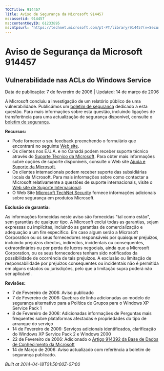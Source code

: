 ```yaml
---
TOCTitle: 914457
Title: Aviso de Segurança da Microsoft 914457
ms:assetid: 914457
ms:contentKeyID: 61233895
ms:mtpsurl: 'https://technet.microsoft.com/pt-PT/library/914457(v=Security.10)'
---
```




Aviso de Segurança da Microsoft 914457
======================================

Vulnerabilidade nas ACLs do Windows Service
-------------------------------------------

Data de publicação: 7 de fevereiro de 2006 | Updated: 14 de março de 2006

A Microsoft concluiu a investigação de um relatório público de uma vulnerabilidade. Publicámos um [boletim de segurança](http://go.microsoft.com/fwlink/?linkid=62074) dedicado a esta questão. Para mais informações sobre esta questão, incluindo ligações de transferência para uma actualização de segurança disponível, consulte o [boletim de segurança](http://go.microsoft.com/fwlink/?linkid=62074).

**Recursos:**

-   Pode fornecer o seu feedback preenchendo o formulário que encontrará no seguinte [Web site](https://support.microsoft.com/common/survey.aspx?scid=sw;en;1257&amp;showpage=1&amp;ws=technet&amp;sd=tech).
-   Os clientes nos E.U.A. e no Canadá podem receber suporte técnico através do [Suporte Técnico da Microsoft](http://go.microsoft.com/fwlink/?linkid=21131). Para obter mais informações sobre opções de suporte disponíveis, consulte o Web site [Ajuda e Suporte da Microsoft](http://support.microsoft.com/).
-   Os clientes internacionais podem receber suporte das subsidiárias locais da Microsoft. Para mais informações sobre como contactar a Microsoft relativamente a questões de suporte internacionais, visite o [Web site de Suporte Internacional](http://go.microsoft.com/fwlink/?linkid=21155).
-   O Web Site [Microsoft TechNet Security](http://www.microsoft.com/portugal/technet/security_overview.mspx) fornece informações adicionais sobre segurança em produtos Microsoft.

**Exclusão de garantia:**

As informações fornecidas neste aviso são fornecidas "tal como estão", sem garantias de qualquer tipo. A Microsoft exclui todas as garantias, sejam expressas ou implícitas, incluindo as garantias de comercialização e adequação a um fim específico. Em caso algum serão a Microsoft Corporation ou os seus fornecedores responsáveis por quaisquer prejuízos, incluindo prejuízos directos, indirectos, incidentais ou consequentes, extraordinários ou por perda de lucros negociais, ainda que a Microsoft Corporation, ou os seus fornecedores tenham sido notificados da possibilidade de ocorrência de tais prejuízos. A exclusão ou limitação de responsabilidade por prejuízos consequentes ou incidentais não é permitida em alguns estados ou jurisdições, pelo que a limitação supra poderá não ser aplicável.

**Revisões:**

-   7 de Fevereiro de 2006: Aviso publicado
-   7 de Fevereiro de 2006: Quebras de linha adicionadas ao modelo de segurança alternativo para a Política de Grupos para o Windows XP Service Pack 1
-   8 de Fevereiro de 2006: Adicionadas informações de Perguntas mais frequentes sobre plataformas afectadas e propriedades do tipo de arranque do serviço
-   14 de Fevereiro de 2006: Serviços adicionais identificados, clarificação do Windows XP Service Pack 2 e Windows 2000
-   22 de Fevereiro de 2006: Adicionado o [Artigo 914392 da Base de Dados de Conhecimento da Microsoft](http://support.microsoft.com/kb/914392)
-   14 de Março de 2006: Aviso actualizado com referência a boletim de segurança publicado.

*Built at 2014-04-18T01:50:00Z-07:00*
